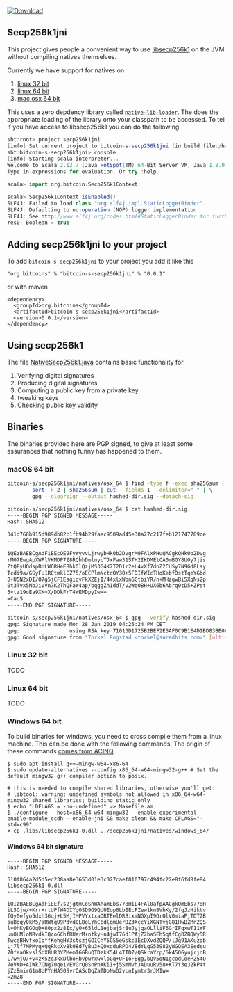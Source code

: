 [ ![Download](https://api.bintray.com/packages/bitcoin-s/bitcoin-s-core/bitcoin-s-secp256k1jni/images/download.svg) ](https://bintray.com/bitcoin-s/bitcoin-s-core/bitcoin-s-secp256k1jni/_latestVersion)

## Secp256k1jni


This project gives people a convenient way to use [libsecp256k1](https://github.com/bitcoin-core/secp256k1) on the JVM without compiling natives themselves. 

Currently we have support for natives on

1. [linux 32 bit](natives/linux_32)
2. [linux 64 bit](natives/linux_64)
3. [mac osx 64 bit](natives/osx_64)


This uses a zero depdency library called [`native-lib-loader`](https://github.com/scijava/native-lib-loader). The does the appropriate loading of the library onto your classpath to be accessed. To tell if you have access to libsecp256k1 you can do the following

```scala
sbt:root> project secp256k1jni
[info] Set current project to bitcoin-s-secp256k1jni (in build file:/home/chris/dev/bitcoin-s-core/)
sbt:bitcoin-s-secp256k1jni> console
[info] Starting scala interpreter...
Welcome to Scala 2.12.7 (Java HotSpot(TM) 64-Bit Server VM, Java 1.8.0_191).
Type in expressions for evaluation. Or try :help.

scala> import org.bitcoin.Secp256k1Context;

scala> Secp256k1Context.isEnabled()
SLF4J: Failed to load class "org.slf4j.impl.StaticLoggerBinder".
SLF4J: Defaulting to no-operation (NOP) logger implementation
SLF4J: See http://www.slf4j.org/codes.html#StaticLoggerBinder for further details.
res0: Boolean = true
```

## Adding secp256k1jni to your project

To add `bitcoin-s-secp256k1jni` to your project you add it like this 

```
"org.bitcoins" % "bitcoin-s-secp256k1jni" % "0.0.1"
```

or with maven

```
<dependency>
  <groupId>org.bitcoins</groupId>
  <artifactId>bitcoin-s-secp256k1jni</artifactId>
  <version>0.0.1</version>
</dependency>
```

## Using secp256k1

The file [NativeSecp256k1.java](src/main/java/org/bitcoin/NativeSecp256k1.java) contains basic functionality for 

1. Verifying digital signatures
2. Producing digital signatures
3. Computing a public key from a private key
4. tweaking keys
5. Checking public key validity

## Binaries

The binaries provided here are PGP signed, to give at least some assurances that
nothing funny has happened to them.

### macOS 64 bit

```bash
bitcoin-s/secp256k1jni/natives/osx_64 $ find -type f -exec sha256sum {} \; | \
        sort -k 2 | sha256sum | cut --fields 1 --delimiter=" " | \
        gpg --clearsign --output hashed-dir.sig --detach-sig

bitcoin-s/secp256k1jni/natives/osx_64 $ cat hashed-dir.sig
-----BEGIN PGP SIGNED MESSAGE-----
Hash: SHA512

341d768b915d989db82c1fb94b29faec9509ad45e30a27c217feb121747789ce
-----BEGIN PGP SIGNATURE-----

iQEzBAEBCgAdFiEEcQE9FyWyvvLjrwybHk0b2DvgrM0FAlxPHuQACgkQHk0b2Dvg
rM07EwgApXWPlVKMDP7Z8RQhhDmlnycTJxFaw315TH2IKDMEtCA0mBGY8UOy7jis
ZtQEyUQdspBnLW6RHeEBhkDlQzjMS3G4K2T2D1r2eL4vXf7dnZ2CUSy7N9Gd8Lsy
Tcdi9a/GSyFu1RCtmklCZ75/oECPlmNctdOY30+5FDIfWIcTHqKebfDstTqeYGbd
0+U5N2xDI/07g5jCF1EsgiqvFkXZEjI/44xlxWon6GtbiYR/n+MHzgwBi5XqNs2p
0t3Tvx5NbJiVVn7K2ThQFaW4ap/bqggZh1ddT/v2Wq0BH+UX6b6Abrq0tD5+ZPst
5+tz19oEa9XK+X/DDkFrT4WEMDpyIw==
=CauS
-----END PGP SIGNATURE-----

bitcoin-s/secp256k1jni/natives/osx_64 $ gpg --verify hashed-dir.sig
gpg: Signature made Mon 28 Jan 2019 04:25:24 PM CET
gpg:                using RSA key 71013D1725B2BEF2E3AF0C9B1E4D1BD83BE0ACCD
gpg: Good signature from "Torkel Rogstad <torkel@suredbits.com>" [ultimate]

```


### Linux 32 bit

TODO

### Linux 64 bit

TODO


### Windows 64 bit

To build binaries for windows, you need to cross compile them from a linux machine. This can be done with the following commands. The origin of these commands [comes from ACINQ](https://github.com/ACINQ/bitcoin-lib/blob/bf115a442e17e1522eba98a362473fddd9b1ffe6/BUILDING.md#for-windows-64-bits)


```
$ sudo apt install g++-mingw-w64-x86-64
$ sudo update-alternatives --config x86_64-w64-mingw32-g++ # Set the default mingw32 g++ compiler option to posix.
```

```
# this is needed to compile shared libraries, otherwise you'll get:
# libtool: warning: undefined symbols not allowed in x86_64-w64-mingw32 shared libraries; building static only
$ echo "LDFLAGS = -no-undefined" >> Makefile.am
$ ./configure --host=x86_64-w64-mingw32 --enable-experimental --enable-module_ecdh --enable-jni && make clean && make CFLAGS="-std=c99"
✗ cp .libs/libsecp256k1-0.dll ../secp256k1jni/natives/windows_64/
```


#### Windows 64 bit signature

```
-----BEGIN PGP SIGNED MESSAGE-----
Hash: SHA512

510f864a2d5d5ec238aa8e3653d01e3c027caef810797c494fc22e8f6fd8fe84  libsecp256k1-0.dll
-----BEGIN PGP SIGNATURE-----

iQIzBAEBCgAdFiEEf7s2jgtmCoShWAhamEbs778HiL4FAl0afpAACgkQmEbs778H
iL5Ojw/+Krr+rtUPfW4DIYgOSD9G9QUUEop6LbEEcFZew1kn8VhKy/2fgJzHiktv
fQy0efyo5dxh36qj+L5MjIMPVYxtxaORTEelDRBixmNGXpI9OrOlV0miaPjTDT2B
suBoqy0kM5/aRWtqU9Pdvd0LBoLYhC6dlqmUerDZ3XccYiXGNTyj881HwBZMn2QS
l+OhKyEGOgD+80px2z8Ix/yO+65ldL1ejbajSrBuJyjqaOLlliF6GrIFqxwT11WF
unOLMloNRvdkIQcoGChfRUarM+ntkyHn4jwI76d1PAjZ2baSEhSqtfCgBZBQWy5R
TwceBHvfxoIoffKehgHY3stszjGOIChY5GS5eGskc3EcDXvdZQQP/lJq91AKuzqb
Lj7lf7MPMyqxQqRkcXv8k08d7yBu3+QOxdduRPD4V8dYLqG53982yWGQEA3Eedsu
70feaOkvslSbXBUR3YZMemI6GBuQTDzkK54L4TID7/QSkraYrp/6k45OGyujrjnB
L7wMjO/+v4zK5zq3kxDlboRbvpwrxwxlpGq+UFIoFBggJbQV5qN1gcodCoePZ54O
7eVKD+AIWk7CNg70qe1/EVGrQ0SnPnXKiI+j5SmMvhJADuuRv58+KT7Y3eJ2kP4t
jZzBmirG1m8UPYnHA50SvrQAScDqZaTDoNwD2vLnIymtr3rJMIw=
=2mZ8
-----END PGP SIGNATURE-----
```
